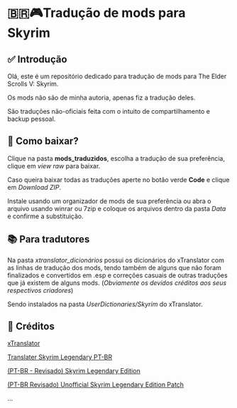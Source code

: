 # 🇧🇷🎮Tradução de mods para Skyrim
## ✅ Introdução
Olá, este é um repositório dedicado para tradução de mods para The Elder Scrolls V: Skyrim.

Os mods não são de minha autoria, apenas fiz a tradução deles.

São traduções não-oficiais feita com o intuito de compartilhamento e backup pessoal.
## 💽 Como baixar?
Clique na pasta **mods_traduzidos**, escolha a tradução de sua preferência, clique em _view raw_ para baixar.

Caso queira baixar todas as traduções aperte no botão verde **Code** e clique em *Download ZIP*.

Instale usando um organizador de mods de sua preferência ou abra o arquivo usando winrar ou 7zip e coloque os arquivos dentro da pasta _Data_ e confirme a substituição.
## 📚 Para tradutores
Na pasta *xtranslator_dicionários* possui os dicionários do xTranslator com as linhas de tradução dos mods, tendo também de alguns que não foram finalizados e convertidos em .esp e correções casuais de outras traduções que já existem de alguns mods. (*Obviamente os devidos créditos aos seus respectivos criadores*)

Sendo instalados na pasta *UserDictionaries/Skyrim* do xTranslator.

## 📜 Créditos
[xTranslator](https://www.nexusmods.com/skyrimspecialedition/mods/134/?tab=files)

[Translater Skyrim Legendary PT-BR](https://www.nexusmods.com/skyrim/mods/42109?tab=description)

[(PT-BR - Revisado) Skyrim Legendary Edition](https://www.nexusmods.com/skyrim/mods/109505)

[(PT-BR Revisado) Unofficial Skyrim Legendary Edition Patch](https://www.nexusmods.com/skyrim/mods/109546)

...
